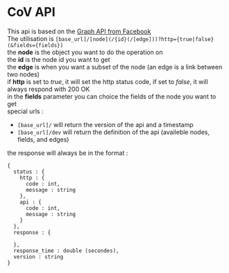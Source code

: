 # CoV API

This api is based on the [Graph API from Facebook](https://developers.facebook.com/docs/graph-api/) <br>
The utilisation is ```[base_url]/[node](/{id}(/[edge]))?http={true|false}(&fields={fields})``` <br>
the **node** is the object you want to do the operation on <br>
the **id** is the node id you want to get <br>
the **edge** is when you want a subset of the node (an edge is a link between two nodes) <br>
if **http** is set to *true*, it will set the http status code, if set to *false*, it will always respond with 200 OK <br>
in the **fields** parameter you can choice the fields of the node you want to get <br>
special urls : <br>
- ```[base_url]/``` will return the version of the api and a timestamp <br>
- ```[base_url]/dev``` will return the definition of the api (availeble nodes, fields, and edges) <br>

the response will always be in the format : <br>
```
{
  status : {
    http : {
      code : int, 
      message : string
    },
    api : {
      code : int,
      message : string
    }
  },
  response : {
  
  },
  response_time : double (secondes),
  version : string
}
```
